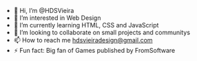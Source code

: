 - 👋 Hi, I’m @HDSVieira
- 👀 I’m interested in Web Design
- 🌱 I’m currently learning HTML, CSS and JavaScript
- 💞️ I’m looking to collaborate on small projects and communitys
- 📫 How to reach me hdsvieiradesign@gmail.com
- ⚡ Fun fact: Big fan of Games published by FromSoftware

<!---
HDSVieiraDesign/HDSVieiraDesign is a ✨ special ✨ repository because its `README.md` (this file) appears on your GitHub profile.
You can click the Preview link to take a look at your changes.
--->
